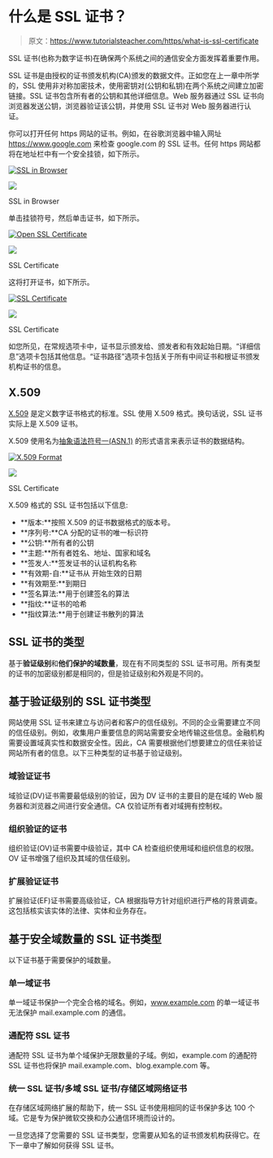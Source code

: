 # 什么是 SSL 证书？

> 原文：<https://www.tutorialsteacher.com/https/what-is-ssl-certificate>

SSL 证书(也称为数字证书)在确保两个系统之间的通信安全方面发挥着重要作用。

SSL 证书是由授权的证书颁发机构(CA)颁发的数据文件。正如您在上一章中所学的，SSL 使用非对称加密技术，使用密钥对(公钥和私钥)在两个系统之间建立加密链接。SSL 证书包含所有者的公钥和其他详细信息。Web 服务器通过 SSL 证书向浏览器发送公钥，浏览器验证该公钥，并使用 SSL 证书对 Web 服务器进行认证。

你可以打开任何 https 网站的证书。例如，在谷歌浏览器中输入网址 https://www.google.com 来检查 google.com 的 SSL 证书。任何 https 网站都将在地址栏中有一个安全挂锁，如下所示。

[<picture><source srcset="../../Content/images/https/https-in-browser.webp" type="image/webp"> <source srcset="../../Content/images/https/https-in-browser.PNG" type="image/png"> ![SSL in Browser](img/8d304f8f6a6dbdfdf1c8a74c7430303f.png) </picture>](../../Content/images/https/https-in-browser.png) 

<noscript>&#13; <a href="../../Content/images/https/https-in-browser.png" target="_blank">&#13; <img src="img/8d304f8f6a6dbdfdf1c8a74c7430303f.png" data-original-src="https://www.tutorialsteacher.com/Content/images/https/https-in-browser.png"/>&#13; </a>&#13;</noscript>

SSL in Browser



单击挂锁符号，然后单击证书，如下所示。

[<picture><source srcset="../../Content/images/https/open-ssl-certificate.webp" type="image/webp"> <source srcset="../../Content/images/https/open-ssl-certificate.PNG" type="image/png"> ![Open SSL Certificate](img/73a68237afa933839b4b9d9266740225.png) </picture>](../../Content/images/https/open-ssl-certificate.png) 

<noscript>&#13; <a href="../../Content/images/https/open-ssl-certificate.png" target="_blank">&#13; <img src="img/73a68237afa933839b4b9d9266740225.png" data-original-src="https://www.tutorialsteacher.com/Content/images/https/open-ssl-certificate.png"/>&#13; </a>&#13;</noscript>

SSL Certificate



这将打开证书，如下所示。

[<picture><source data-srcset="../../Content/images/https/ssl-certificate.webp" type="image/webp"> <source data-srcset="../../Content/images/https/ssl-certificate.PNG" type="image/png"> ![SSL Certificate](img/0c3c073dcff6d1152e951cf36bada220.png) </picture>](../../Content/images/https/ssl-certificate.png) 

<noscript>&#13; <a href="../../Content/images/https/ssl-certificate.png" target="_blank">&#13; <img src="img/0c3c073dcff6d1152e951cf36bada220.png" data-original-src="https://www.tutorialsteacher.com/Content/images/https/ssl-certificate.png"/>&#13; </a>&#13;</noscript>

SSL Certificate



如您所见，在常规选项卡中，证书显示颁发给、颁发者和有效起始日期。“详细信息”选项卡包括其他信息。“证书路径”选项卡包括关于所有中间证书和根证书颁发机构证书的信息。

## X.509

[X.509](https://en.wikipedia.org/wiki/X.509) 是定义数字证书格式的标准。SSL 使用 X.509 格式。换句话说，SSL 证书实际上是 X.509 证书。

X.509 使用名为[抽象语法符号一(ASN.1)](https://en.wikipedia.org/wiki/Abstract_Syntax_Notation_One) 的形式语言来表示证书的数据结构。

[<picture><source data-srcset="../../Content/images/https/X509.webp" type="image/webp"> <source data-srcset="../../Content/images/https/X509.PNG" type="image/png"> ![X.509 Format](img/8e79bb91d76985906ad466bd65c8ee97.png) </picture>](../../Content/images/https/X509.png) 

<noscript>&#13; <a href="../../Content/images/https/X509.png" target="_blank">&#13; <img src="img/8e79bb91d76985906ad466bd65c8ee97.png" data-original-src="https://www.tutorialsteacher.com/Content/images/https/X509.png"/>&#13; </a>&#13;</noscript>

SSL Certificate



X.509 格式的 SSL 证书包括以下信息:

*   **版本:**按照 X.509 的证书数据格式的版本号。
*   **序列号:**CA 分配的证书的唯一标识符
*   **公钥:**所有者的公钥
*   **主题:**所有者姓名、地址、国家和域名
*   **签发人:**签发证书的认证机构名称
*   **有效期-自:**证书从 开始生效的日期
*   **有效期至:**到期日
*   **签名算法:**用于创建签名的算法
*   **指纹:**证书的哈希
*   **指纹算法:**用于创建证书散列的算法

## SSL 证书的类型

基于**验证级别**和**他们保护的域数量**，现在有不同类型的 SSL 证书可用。所有类型的证书的加密级别都是相同的，但是验证级别和外观是不同的。

## 基于验证级别的 SSL 证书类型

网站使用 SSL 证书来建立与访问者和客户的信任级别。不同的企业需要建立不同的信任级别。例如，收集用户重要信息的网站需要安全地传输这些信息。金融机构需要设置域真实性和数据安全性。因此，CA 需要根据他们想要建立的信任来验证网站所有者的信息。以下三种类型的证书基于验证级别。

### 域验证证书

域验证(DV)证书需要最低级别的验证，因为 DV 证书的主要目的是在域的 Web 服务器和浏览器之间进行安全通信。CA 仅验证所有者对域拥有控制权。

### 组织验证的证书

组织验证(OV)证书需要中级验证，其中 CA 检查组织使用域和组织信息的权限。OV 证书增强了组织及其域的信任级别。

### 扩展验证证书

扩展验证(EF)证书需要高级验证，CA 根据指导方针对组织进行严格的背景调查。这包括核实该实体的法律、实体和业务存在。

## 基于安全域数量的 SSL 证书类型

以下证书基于需要保护的域数量。

### 单一域证书

单一域证书保护一个完全合格的域名。例如，www.example.com 的单一域证书无法保护 mail.example.com 的通信。

### 通配符 SSL 证书

通配符 SSL 证书为单个域保护无限数量的子域。例如，example.com 的通配符 SSL 证书也将保护 mail.example.com、blog.example.com 等。

### 统一 SSL 证书/多域 SSL 证书/存储区域网络证书

在存储区域网络扩展的帮助下，统一 SSL 证书使用相同的证书保护多达 100 个域。它是专为保护微软交换和办公通信环境而设计的。

一旦您选择了您需要的 SSL 证书类型，您需要从知名的证书颁发机构获得它。在下一章中了解如何获得 SSL 证书。